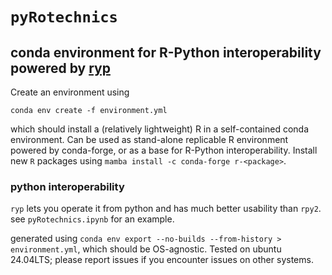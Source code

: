 # `pyRotechnics`

## conda environment for R-Python interoperability powered by [ryp](https://github.com/Wainberg/ryp)

Create an environment using

```
conda env create -f environment.yml
```

which should install a (relatively lightweight) R in a self-contained conda environment. Can be used as stand-alone replicable R environment powered by conda-forge, or as a base for R-Python interoperability. Install new `R` packages using `mamba install -c conda-forge r-<package>`.

### python interoperability

`ryp` lets you operate it from python and has much better usability than `rpy2`. see `pyRotechnics.ipynb` for an example.

generated using `conda env export --no-builds --from-history > environment.yml`, which should be OS-agnostic. Tested on ubuntu 24.04LTS; please report issues if you encounter issues on other systems.
